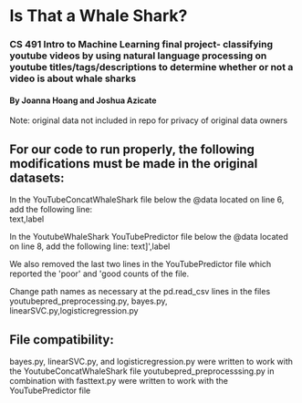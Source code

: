 # Is That a Whale Shark?
### CS 491 Intro to Machine Learning final project- classifying youtube videos by using natural language processing on youtube titles/tags/descriptions to determine whether or not a video is about whale sharks 
#### By Joanna Hoang and Joshua Azicate

Note: original data not included in repo for privacy of original data owners                                              
## For our code to run properly, the following modifications must be made in the original datasets:

In the YouTubeConcatWhaleShark file below the @data located on line 6, add the following line:  
 text,label
 
In the YoutubeWhaleShark YouTubePredictor file below the @data located on line 8, add the following line:
 text]',label
 
We also removed the last two lines in the YouTubePredictor file which reported the 'poor' and 'good counts of the file.  

Change path names as necessary at the pd.read_csv lines in the files youtubepred_preprocessing.py, bayes.py, linearSVC.py,logisticregression.py

## File compatibility: 
bayes.py, linearSVC.py, and logisticregression.py were written to work with the YoutubeConcatWhaleShark file
youtubepred_preprocesssing.py in combination with fasttext.py were written to work with the YouTubePredictor file
